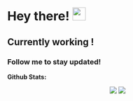 # Hey there! <img src="https://raw.githubusercontent.com/verma-anushka/verma-anushka/master/gifs/wave.gif" width="30px"></h4>
## Currently working !

<h3>Follow me to stay updated!</h3>

**Github Stats:**

<p align="center">
  
  <img src="https://github-readme-stats.vercel.app/api?username=sasho2k&show_icons=true&theme=dracula&line_height=33">
  <img src="https://github-readme-stats.vercel.app/api/top-langs/?username=sasho2k&count_private=true&hide=shell&theme=dracula&line_height=20">

</p>
